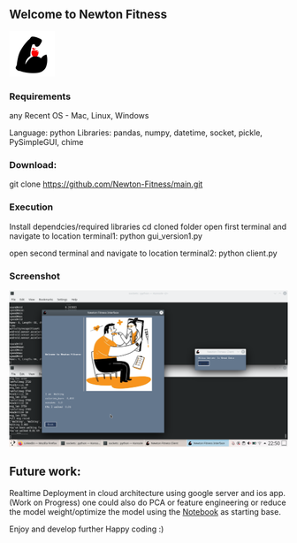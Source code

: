 ## Welcome to Newton Fitness 

![Logo](https://github.com/Newton-Fitness/main/blob/master/logo.png)

### Requirements 
any Recent OS - Mac, Linux, Windows

Language: python
Libraries: pandas, 
            numpy,
            datetime,
            socket,
            pickle,
            PySimpleGUI,
            chime



### Download:
git clone https://github.com/Newton-Fitness/main.git

### Execution
Install dependcies/required libraries
cd cloned folder
open first terminal and navigate to location
terminal1: python gui_version1.py

open second terminal and navigate to location
terminal2: python client.py

### Screenshot
![screenshot](https://github.com/Newton-Fitness/main/blob/master/screenshot.png)


## Future work:
Realtime Deployment in cloud architecture using google server and ios app. (Work on Progress)
one could also do PCA or feature engineering or reduce the model weight/optimize the model using the [Notebook](https://github.com/Newton-Fitness/main/blob/master/newton-fitness-watch.ipynb) as starting base.

Enjoy and develop further
Happy coding :)
